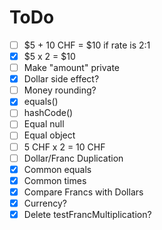 # ToDo

- [ ] $5 + 10 CHF = $10 if rate is 2:1 
- [x] $5 x 2 = $10
- [ ] Make "amount" private
- [x] Dollar side effect?
- [ ] Money rounding?
- [x] equals()
- [ ] hashCode()
- [ ] Equal null
- [ ] Equal object
- [ ] 5 CHF x 2 = 10 CHF
- [ ] Dollar/Franc Duplication
- [x] Common equals
- [x] Common times
- [x] Compare Francs with Dollars
- [x] Currency?
- [x] Delete testFrancMultiplication?
